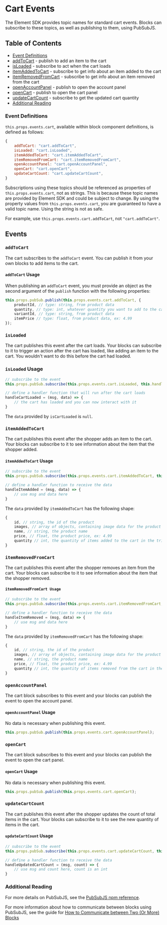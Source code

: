 # Cart Events

The Element SDK provides topic names for standard cart events. Blocks can subscribe to these topics, as well as publishing to them, using PubSubJS.

## Table of Contents

* [Event Definitions](#event-definitions)
* [addToCart](#addToCart) - publish to add an item to the cart
* [isLoaded](#isLoaded) - subscribe to act when the cart loads
* [itemAddedToCart](#itemAddedToCart) - subscribe to get info about an item added to the cart
* [itemRemovedFromCart](#itemRemovedFromCart) - subscribe to get info about an item removed from the cart
* [openAccountPanel](#openAccountPanel) - publish to open the account panel
* [openCart](#openCart) - publish to open the cart panel
* [updateCartCount](#updateCartCount) - subscribe to get the updated cart quantity
* [Additional Reading](#additional-reading)

### Event Definitions

`this.props.events.cart`, available within block component definitions, is defined as follows:

```js
{
    addToCart: "cart.addToCart",
    isLoaded: "cart.isLoaded",
    itemAddedToCart: "cart.itemAddedToCart",
    itemRemovedFromCart: "cart.itemRemovedFromCart",
    openAccountPanel: "cart.openAccountPanel",
    openCart: "cart.openCart",
    updateCartCount: "cart.updateCartCount",
}
```

Subscriptions using these topics should be referenced as properties of `this.props.events.cart`, not as strings. This is because these topic names are provided by Element SDK and could be subject to change. By using the property values from `this.props.events.cart`, you are guaranteed to have a valid topic name. Using the string is not as safe.

For example, use `this.props.events.cart.addToCart`, not `"cart.addToCart"`.

## Events

### `addToCart`

The cart subscribes to the `addToCart` event. You can publish it from your own blocks to add items to the cart.

#### `addToCart` Usage

When publishing an `addToCart` event, you must provide an object as the second argument of the `publish` function with the following properties:

```js
this.props.pubSub.publish(this.props.events.cart.addToCart, {
    productId, // type: string, from product data
    quantity, // type: int, whatever quantity you want to add to the cart, ex: 1
    variantId, // type: string, from product data
    itemPrice // type: float, from product data, ex: 4.99
});
```

### `isLoaded`

The cart publishes this event after the cart loads. Your blocks can subscribe to it to trigger an action after the cart has loaded, like adding an item to the cart. You wouldn't want to do this before the cart had loaded.

### `isLoaded` Usage

```js
// subscribe to the event
this.props.pubSub.subscribe(this.props.events.cart.isLoaded, this.handleCartLoaded);

// define a handler function that will run after the cart loads
handleCartLoaded = (msg, data) => {
    // the cart has loaded and you can now interact with it
}
```

The `data` provided by `isCartLoaded` is `null`.

### `itemAddedToCart`

The cart publishes this event after the shopper adds an item to the cart. Your blocks can subscribe to it to see information about the item that the shopper added.

#### `itemAddedToCart` Usage

```js
// subscribe to the event
this.props.pubSub.subscribe(this.props.events.cart.itemAddedToCart, this.handleItemAdded);

// define a handler function to receive the data
handleItemAdded = (msg, data) => {
    // use msg and data here
}
```

The `data` provided by `itemAddedToCart` has the following shape:

```js
{
    id, // string, the id of the product
    images, // array of objects, containing image data for the product
    name, // string, the product name
    price, // float, the product price, ex: 4.99
    quantity // int, the quantity of items added to the cart in the triggering action
}
```

### `itemRemovedFromCart`

The cart publishes this event after the shopper removes an item from the cart. Your blocks can subscribe to it to see information about the item that the shopper removed.

#### `itemRemovedFromCart Usage`

```js
// subscribe to the event
this.props.pubSub.subscribe(this.props.events.cart.itemRemovedFromCart, this.handleItemRemoved);

// define a handler function to receive the data
handleItemRemoved = (msg, data) => {
    // use msg and data here
}
```

The `data` provided by `itemRemovedFromCart` has the following shape:

```js
{
    id, // string, the id of the product
    images, // array of objects, containing image data for the product
    name, // string, the product name
    price, // float, the product price, ex: 4.99
    quantity // int, the quantity of items removed from the cart in the triggering action
}
```

### `openAccountPanel`

The cart block subscribes to this event and your blocks can publish the event to open the account panel.

#### `openAccountPanel` Usage

No data is necessary when publishing this event.

```js
this.props.pubSub.publish(this.props.events.cart.openAccountPanel);
```

### `openCart`

The cart block subscribes to this event and your blocks can publish the event to open the cart panel.

#### `openCart` Usage

No data is necessary when publishing this event.

```js
this.props.pubSub.publish(this.props.events.cart.openCart);
```

### `updateCartCount`

The cart publishes this event after the shopper updates the count of total items in the cart. Your blocks can subscribe to it to see the new quantity of items in the cart.

#### `updateCartCount` Usage

```js
// subscribe to the event
this.props.pubSub.subscribe(this.props.events.cart.updateCartCount, this.handleUpdatedCartCount);

// define a handler function to receive the data
handleUpdatedCartCount = (msg, count) => {
    // use msg and count here, count is an int
}
```

### Additional Reading

For more details on PubSubJS, see the [PubSubJS npm reference](https://www.npmjs.com/package/pubsub-js).

For more information about how to communicate between blocks using PubSubJS, see the guide for [How to Communicate between Two (Or More) Blocks](/how-to/communicate-between-blocks/README.md)
